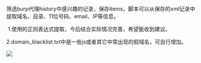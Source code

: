 筛选burp代理history中感兴趣的记录，保存items，脚本可以从保存的xml记录中提取域名、目录、11位号码、email、IP等信息。

​	1.使用的正则表达式提取，今后结合实际情况完善，希望能收到建议。

​	2.domain_blacklist.txt中是一些js或者其它中常出现的假域名，可自行增加。

<img src=.\pic\1.JPG>


